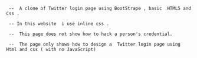      
     
     
     --  A clone of Twitter login page using BootStrape , basic  HTML5 and  Css . 

     -- In this website  i use inline css .

     --  This page does not show how to hack a person's credential.
     
     --  The page only shows how to design a  Twitter login page using Html and css ( with no JavaScript) 
     
     
    
